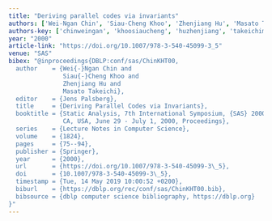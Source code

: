 ```yaml
---
title: "Deriving parallel codes via invariants"
authors: ['Wei-Ngan Chin', 'Siau-Cheng Khoo', 'Zhenjiang Hu', 'Masato Takeichi']
authors-key: ['chinweingan', 'khoosiaucheng', 'huzhenjiang', 'takeichimasato']
year: "2000"
article-link: "https://doi.org/10.1007/978-3-540-45099-3_5"
venue: "SAS"
bibex: "@inproceedings{DBLP:conf/sas/ChinKHT00,
  author    = {Wei{-}Ngan Chin and
               Siau{-}Cheng Khoo and
               Zhenjiang Hu and
               Masato Takeichi},
  editor    = {Jens Palsberg},
  title     = {Deriving Parallel Codes via Invariants},
  booktitle = {Static Analysis, 7th International Symposium, {SAS} 2000, Santa Barbara,
               CA, USA, June 29 - July 1, 2000, Proceedings},
  series    = {Lecture Notes in Computer Science},
  volume    = {1824},
  pages     = {75--94},
  publisher = {Springer},
  year      = {2000},
  url       = {https://doi.org/10.1007/978-3-540-45099-3\_5},
  doi       = {10.1007/978-3-540-45099-3\_5},
  timestamp = {Tue, 14 May 2019 10:00:52 +0200},
  biburl    = {https://dblp.org/rec/conf/sas/ChinKHT00.bib},
  bibsource = {dblp computer science bibliography, https://dblp.org}
}"
---
```

